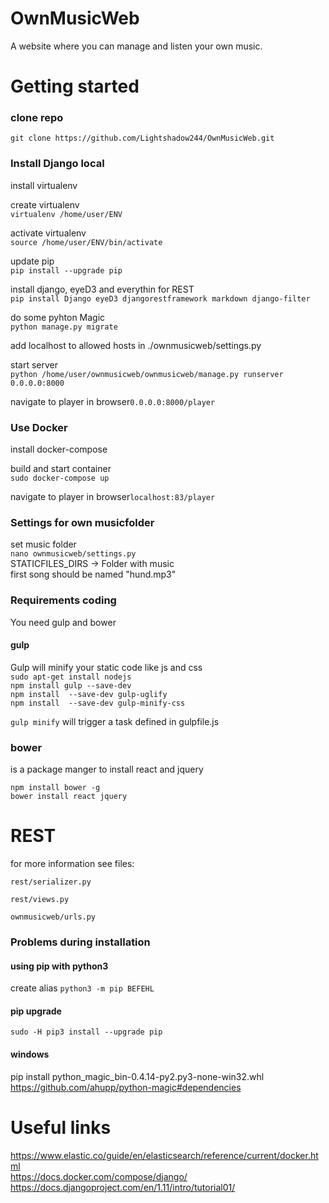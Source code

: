 # OwnMusicWeb
A website where you can manage and listen your own music.



# Getting started
### clone repo  
`git clone https://github.com/Lightshadow244/OwnMusicWeb.git`

### Install Django local 
install virtualenv

create virtualenv  
`virtualenv /home/user/ENV`

activate virtualenv  
`source /home/user/ENV/bin/activate`

update pip  
`pip install --upgrade pip`

install django, eyeD3 and everythin for REST  
`pip install Django eyeD3 djangorestframework markdown django-filter`

do some pyhton Magic  
`python manage.py migrate`

add localhost to allowed hosts in ./ownmusicweb/settings.py

start server  
`python /home/user/ownmusicweb/ownmusicweb/manage.py runserver 0.0.0.0:8000`


navigate to player in browser`0.0.0.0:8000/player`

### Use Docker
install docker-compose

build and start container  
`sudo docker-compose up`

navigate to player in browser`localhost:83/player`




### Settings for own musicfolder 
set music folder  
`nano ownmusicweb/settings.py`  
STATICFILES_DIRS -> Folder with music  
first song should be named "hund.mp3"

### Requirements coding  
You need gulp and bower  
 
#### gulp
Gulp will minify your static code like js and css  
`sudo apt-get install nodejs`  
`npm install gulp --save-dev `   
`npm install  --save-dev gulp-uglify`    
`npm install  --save-dev gulp-minify-css`  

`gulp minify` will trigger a task defined in gulpfile.js

### bower
is a package manger to install react and jquery 

`npm install bower -g`  
`bower install react jquery`

# REST
for more information see files:

`rest/serializer.py`

`rest/views.py`

`ownmusicweb/urls.py`

### Problems during installation
#### using pip with python3
create alias 
`python3 -m pip BEFEHL`
#### pip upgrade
`sudo -H pip3 install --upgrade pip`
#### windows
pip install python_magic_bin-0.4.14-py2.py3-none-win32.whl  
https://github.com/ahupp/python-magic#dependencies

# Useful links
https://www.elastic.co/guide/en/elasticsearch/reference/current/docker.html  
https://docs.docker.com/compose/django/  
https://docs.djangoproject.com/en/1.11/intro/tutorial01/  
